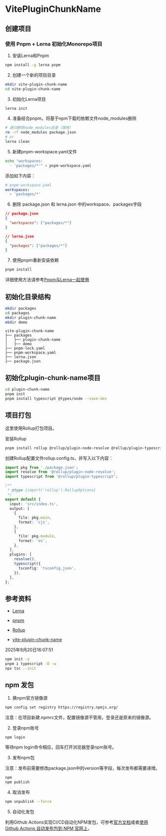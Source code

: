 # VitePluginChunkName

## 创建项目

### 使用 Pnpm + Lerna 初始化Monorepo项目

1. 安装Lerna和Pnpm

```bash
npm install -g lerna pnpm
```

2. 创建一个新的项目目录

```bash
mkdir vite-plugin-chunk-name
cd vite-plugin-chunk-name
```

3. 初始化Lerna项目

```bash
lerna init
```

4. 准备结合pnpm，将基于npm下载的依赖文件node_modules删除

```bash
# 递归删除node_modules目录（慎用）
rm -rf node_modules package.json
# or
lerna clean
```

5. 新建pnpm-workspace.yaml文件

```bash
echo "workspaces:
  - 'packages/*'" > pnpm-workspace.yaml
```
添加如下内容：

```yaml
# pnpm-workspace.yaml
workspaces:
  - 'packages/*'
```

6. 删除 package.json 和 lerna.json 中的workspace、packages字段

```json
// package.json
{
  "workspaces": ["packages/*"]
}
```

```json
// lerna.json
{
  "packages": ["packages/*"]
}
```

7. 使用pnpm重新安装依赖

```bash
pnpm install
```

详细使用方法请参考[Pnpm与Lerna一起使用](https://lerna.nodejs.cn/docs/recipes/using-pnpm-with-lerna)

## 初始化目录结构

```bash
mkdir packages
cd packages
mkdir plugin-chunk-name
mkdir demo
```

```
vite-plugin-chunk-name
├── packages
│   ├── plugin-chunk-name
│   ├── demo
├── pnpm-lock.yaml
├── pnpm-workspace.yaml
├── lerna.json
├── package.json
```

## 初始化plugin-chunk-name项目

```bash
cd plugin-chunk-name
pnpm init
pnpm install typescript @types/node --save-dev
```

## 项目打包

这里使用Rollup打包项目。

安装Rollup

```bash
pnpm install rollup @rollup/plugin-node-resolve @rollup/plugin-typescript typescript --save-dev
```

创建Rollup配置文件rollup.config.ts，并写入以下内容：

```ts
import pkg from './package.json';
import resolve from '@rollup/plugin-node-resolve';
import typescript from '@rollup/plugin-typescript';

/**
 * @type {import('rollup').RollupOptions}
 */
export default {
  input: 'src/index.ts',
  output: [
    {
      file: pkg.main,
      format: 'cjs',
    },
    {
      file: pkg.module,
      format: 'es',
    },
  ],
  plugins: [
    resolve(),
    typescript({
      tsconfig: 'tsconfig.json',
    }),
  ],
};
```


## 参考资料

- [Lerna](https://lerna.js.org/docs/getting-started)
- [pnpm](https://pnpm.io/zh/)
- [Rollup](https://rollupjs.org/guide/en/)

- [vite-plugin-chunk-name](https://github.com/zhengyuxiang/vite-plugin-chunk-name)

2025年9月20日16:07:51

```bash
npm init -y
pnpm i typescript -D -w
npx tsc --init
```

## npm 发包

1. 换npm官方镜像源

```bash
npm config set registry https://registry.npmjs.org/
```
注意：在项目新建.npmrc文件，配置镜像源不管用，登录还是原来的镜像源。

2. 登录npm账号

```bash
npm login
```

等待npm login命令相应，回车打开浏览器登录npm账号。


3. 发布npm包

注意：发布前需要修改package.json中的version等字段，每次发布都需要递增。

```bash
npm 
npm publish
```

4. 取消发布

```bash
npm unpublish --force
```

5. 自动化发包

利用Github Actions实现CI/CD自动化NPM发包，可参考[官方文档](https://docs.npmjs.com/generating-provenance-statements#example-github-actions-workflow)或者[使用 Github Actions 自动发布包到 NPM 官网上](https://blog.csdn.net/biao_feng/article/details/136657070)。



